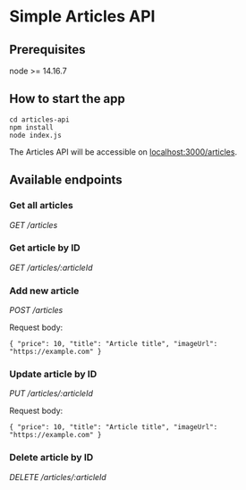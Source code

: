 # Simple Articles API

## Prerequisites

node >= 14.16.7

## How to start the app

```
cd articles-api
npm install
node index.js
```

The Articles API will be accessible on [localhost:3000/articles](http://localhost:3000/articles).

## Available endpoints

### Get all articles

_GET /articles_

### Get article by ID

_GET /articles/:articleId_

### Add new article

_POST /articles_

Request body:

```
{ "price": 10, "title": "Article title", "imageUrl": "https://example.com" }
```

### Update article by ID

_PUT /articles/:articleId_

Request body:

```
{ "price": 10, "title": "Article title", "imageUrl": "https://example.com" }
```

### Delete article by ID

_DELETE /articles/:articleId_
